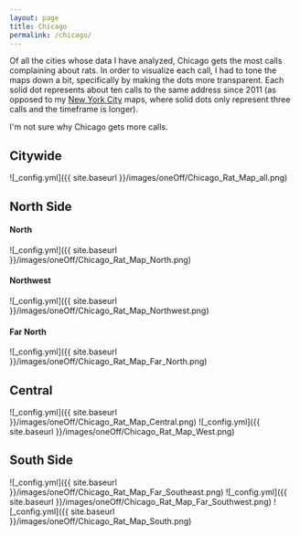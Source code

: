 ```yaml
---
layout: page
title: Chicago
permalink: /chicago/
---
```


Of all the cities whose data I have analyzed, Chicago gets the most calls complaining about rats. In order to visualize each call, I had to tone the maps down a bit, specifically by making the dots more transparent. Each solid dot represents about ten calls to the same address since 2011 (as opposed to my [New York City](ratmaps.com/nyc) maps, where solid dots only represent three calls and the timeframe is longer). 

I'm not sure why Chicago gets more calls.  

## Citywide 

![_config.yml]({{ site.baseurl }}/images/oneOff/Chicago_Rat_Map_all.png)

## North Side
#### North
![_config.yml]({{ site.baseurl }}/images/oneOff/Chicago_Rat_Map_North.png)
#### Northwest
![_config.yml]({{ site.baseurl }}/images/oneOff/Chicago_Rat_Map_Northwest.png)
#### Far North
![_config.yml]({{ site.baseurl }}/images/oneOff/Chicago_Rat_Map_Far_North.png)

## Central
![_config.yml]({{ site.baseurl }}/images/oneOff/Chicago_Rat_Map_Central.png)
![_config.yml]({{ site.baseurl }}/images/oneOff/Chicago_Rat_Map_West.png)

## South Side
![_config.yml]({{ site.baseurl }}/images/oneOff/Chicago_Rat_Map_Far_Southeast.png)
![_config.yml]({{ site.baseurl }}/images/oneOff/Chicago_Rat_Map_Far_Southwest.png)
![_config.yml]({{ site.baseurl }}/images/oneOff/Chicago_Rat_Map_South.png)

